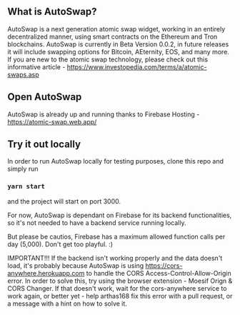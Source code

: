 ## What is AutoSwap?

AutoSwap is a next generation atomic swap widget, working in an entirely decentralized manner, using smart contracts on the Ethereum and Tron blockchains. AutoSwap is currently in Beta Version 0.0.2, in future releases it will include swapping options for Bitcoin, AEternity, EOS, and many more. If you are new to the atomic swap technology, please check out this informative article - https://www.investopedia.com/terms/a/atomic-swaps.asp 

## Open AutoSwap

AutoSwap is already up and running thanks to Firebase Hosting - https://atomic-swap.web.app/

## Try it out locally

In order to run AutoSwap locally for testing purposes, clone this repo and simply run

### `yarn start`

and the project will start on port 3000.

For now, AutoSwap is dependant on Firebase for its backend functionalities, so it's not needed to have a backend service running locally.

But please be cautios, Firebase has a maximum allowed function calls per day (5,000). Don't get too playful. :)

IMPORTANT!!! If the backend isn't working properly and the data doesn't load, it's probably because AutoSwap is using https://cors-anywhere.herokuapp.com to handle the CORS Access-Control-Allow-Origin error. In order to solve this, try using the browser extension - Moesif Orign & CORS Changer. If that doesn't work, wait for the cors-anywhere service to work again, or better yet - help arthas168 fix this error with a pull request, or a message with a hint on how to solve it.
